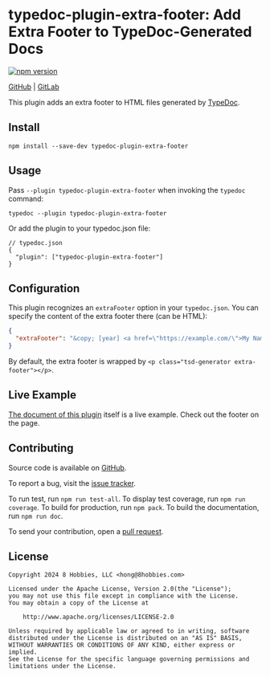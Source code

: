 # typedoc-plugin-extra-footer: Add Extra Footer to TypeDoc-Generated Docs

[![npm version](https://badge.fury.io/js/typedoc-plugin-extra-footer.svg)](https://badge.fury.io/js/typedoc-plugin-extra-footer)

[GitHub](https://github.com/8hobbies/typedoc-plugin-extra-footer) | [GitLab](https://gitlab.com/8hobbies/typedoc-plugin-extra-footer)

This plugin adds an extra footer to HTML files generated by [TypeDoc][].

## Install

```
npm install --save-dev typedoc-plugin-extra-footer
```

## Usage

Pass `--plugin typedoc-plugin-extra-footer` when invoking the `typedoc` command:

```
typedoc --plugin typedoc-plugin-extra-footer
```

Or add the plugin to your typedoc.json file:

```
// typedoc.json
{
  "plugin": ["typedoc-plugin-extra-footer"]
}
```

## Configuration

This plugin recognizes an `extraFooter` option in your `typedoc.json`. You can specify the content
of the extra footer there (can be HTML):

```json
{
  "extraFooter": "&copy; [year] <a href=\"https://example.com/\">My Name</a>"
}
```

By default, the extra footer is wrapped by `<p class="tsd-generator extra-footer"></p>`.

## Live Example

[The document of this plugin](https://typedoc-plugin-extra-footer.8hob.io) itself is a live example.
Check out the footer on the page.

## Contributing

Source code is available on [GitHub][].

To report a bug, visit the [issue tracker][].

To run test, run `npm run test-all`. To display test coverage, run `npm run coverage`. To build for
production, run `npm pack`. To build the documentation, run `npm run doc`.

To send your contribution, open a [pull request][].

## License

```text
Copyright 2024 8 Hobbies, LLC <hong@8hobbies.com>

Licensed under the Apache License, Version 2.0(the "License");
you may not use this file except in compliance with the License.
You may obtain a copy of the License at

    http://www.apache.org/licenses/LICENSE-2.0

Unless required by applicable law or agreed to in writing, software
distributed under the License is distributed on an "AS IS" BASIS,
WITHOUT WARRANTIES OR CONDITIONS OF ANY KIND, either express or implied.
See the License for the specific language governing permissions and
limitations under the License.
```

[GitHub]: https://github.com/8hobbies/typedoc-plugin-extra-footer
[TypeDoc]: https://typedoc.org/
[issue tracker]: https://github.com/8hobbies/typedoc-plugin-extra-header/issues
[pull request]: https://github.com/8hobbies/typedoc-plugin-extra-header/pulls
